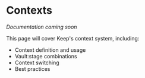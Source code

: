 # Contexts

*Documentation coming soon*

This page will cover Keep's context system, including:

- Context definition and usage
- Vault:stage combinations
- Context switching
- Best practices